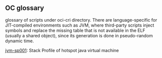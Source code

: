 ## OC glossary

glossary of scripts under oci-cri directory. There are language-specific for JIT-compiled environments such as JVM, where third-party scripts inject symbols and replace the missing table that is not available in the ELF (usually a shared object), since its generation is done in pseudo-random dynamic time.

[jvm-sp001](): Stack Profile of hotspot java virtual machine
